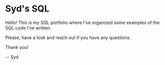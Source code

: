 # Syd's SQL 

Hello! This is my SQL portfolio where I've organized some examples of the SQL code I've written.

Please, have a look and reach out if you have any questions.

Thank you!

-- Syd
